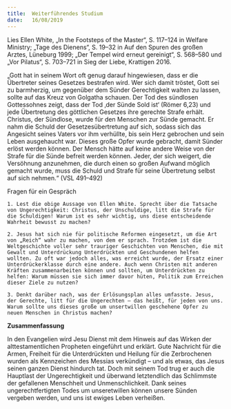 ```yaml
---
title:  Weiterführendes Studium
date:   16/08/2019
---
```


Lies Ellen White, „In the Footsteps of the Master“, S. 117–124 in Welfare Ministry; „Tage des Dienens“, S. 19–32 in Auf den Spuren des großen Arztes, Lüneburg 1999; „Der Tempel wird erneut gereinigt“, S. 568–580 und „Vor Pilatus“, S. 703–721 in Sieg der Liebe, Krattigen 2016.

„Gott hat in seinem Wort oft genug darauf hingewiesen, dass er die Übertreter seines Gesetzes bestrafen wird. Wer sich damit tröstet, Gott sei zu barmherzig, um gegenüber dem Sünder Gerechtigkeit walten zu lassen, sollte auf das Kreuz von Golgatha schauen. Der Tod des sündlosen Gottessohnes zeigt, dass der Tod ‚der Sünde Sold ist‘ (Römer 6,23) und jede Übertretung des göttlichen Gesetzes ihre gerechte Strafe erhält. Christus, der Sündlose, wurde für den Menschen zur Sünde gemacht. Er nahm die Schuld der Gesetzesübertretung auf sich, sodass sich das Angesicht seines Vaters vor ihm verhüllte, bis sein Herz gebrochen und sein Leben ausgehaucht war. Dieses große Opfer wurde gebracht, damit Sünder erlöst werden können. Der Mensch hätte auf keine andere Weise von der Strafe für die Sünde befreit werden können. Jeder, der sich weigert, die Versöhnung anzunehmen, die durch einen so großen Aufwand möglich gemacht wurde, muss die Schuld und Strafe für seine Übertretung selbst auf sich nehmen.“ (VSL 491–492)

Fragen für ein Gespräch

`1. Lest die obige Aussage von Ellen White. Sprecht über die Tatsache von Ungerechtigkeit: Christus, der Unschuldige, litt die Strafe für die Schuldigen! Warum ist es sehr wichtig, uns diese entscheidende Wahrheit bewusst zu machen?`

`2. Jesus hat sich nie für politische Reformen eingesetzt, um die Art von „Reich“ wahr zu machen, von dem er sprach. Trotzdem ist die Weltgeschichte voller sehr trauriger Geschichten von Menschen, die mit Gewalt und Unterdrückung Unterdrückten und Geschundenen helfen wollten. Zu oft war jedoch alles, was erreicht wurde, der Ersatz einer Unterdrückerklasse durch eine andere. Auch wenn Christen mit anderen Kräften zusammenarbeiten können und sollten, um Unterdrückten zu helfen: Warum müssen sie sich immer davor hüten, Politik zum Erreichen dieser Ziele zu nutzen?`

`3. Denkt darüber nach, was der Erlösungsplan alles umfasste. Jesus, der Gerechte, litt für die Ungerechten – das heißt, für jeden von uns. Warum sollte uns dieses große um unsertwillen geschehene Opfer zu neuen Menschen in Christus machen?`

**Zusammenfassung**

In den Evangelien wird Jesu Dienst mit dem Hinweis auf das Wirken der alttestamentlichen Propheten eingeführt und erklärt. Gute Nachricht für die Armen, Freiheit für die Unterdrückten und Heilung für die Zerbrochenen wurden als Kennzeichen des Messias verkündigt – und als etwas, das Jesus seinen ganzen Dienst hindurch tat. Doch mit seinem Tod trug er auch die Hauptlast der Ungerechtigkeit und überwand letztendlich das Schlimmste der gefallenen Menschheit und Unmenschlichkeit. Dank seines ungerechtfertigten Todes um unseretwillen können unsere Sünden vergeben werden, und uns ist ewiges Leben verheißen.
